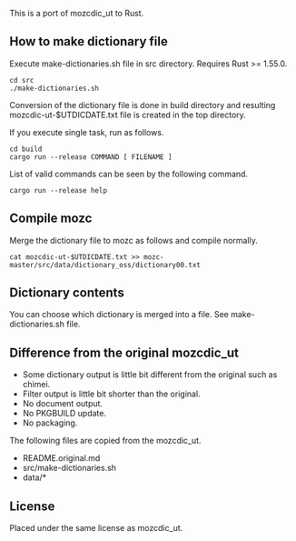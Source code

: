 

This is a port of mozcdic_ut to Rust.

## How to make dictionary file

Execute make-dictionaries.sh file in src directory. Requires Rust >= 1.55.0.

```
cd src
./make-dictionaries.sh
```

Conversion of the dictionary file is done in build directory and
resulting mozcdic-ut-$UTDICDATE.txt file is created in the top directory.

If you execute single task, run as follows.

```
cd build
cargo run --release COMMAND [ FILENAME ]
```

List of valid commands can be seen by the following command.

```
cargo run --release help
```

## Compile mozc

Merge the dictionary file to mozc as follows and compile normally.

```
cat mozcdic-ut-$UTDICDATE.txt >> mozc-master/src/data/dictionary_oss/dictionary00.txt
```

## Dictionary contents

You can choose which dictionary is merged into a file. See make-dictionaries.sh file.

## Difference from the original mozcdic_ut

* Some dictionary output is little bit different from the original such as chimei.
* Filter output is little bit shorter than the original.
* No document output.
* No PKGBUILD update.
* No packaging.

The following files are copied from the mozcdic_ut.

* README.original.md
* src/make-dictionaries.sh
* data/*

## License

Placed under the same license as mozcdic_ut.
